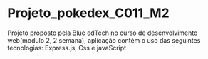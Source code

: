# Projeto_pokedex_C011_M2
Projeto proposto pela Blue edTech no curso de desenvolvimento web(modulo 2, 2 semana), aplicação contém o uso das seguintes tecnologias: Express.js, Css e javaScript
